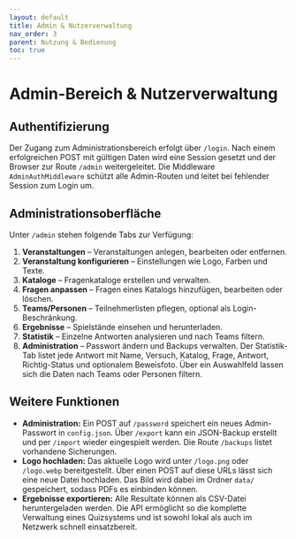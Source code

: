 ```yaml
---
layout: default
title: Admin & Nutzerverwaltung
nav_order: 3
parent: Nutzung & Bedienung
toc: true
---
```


# Admin-Bereich & Nutzerverwaltung

## Authentifizierung

Der Zugang zum Administrationsbereich erfolgt über `/login`. Nach einem erfolgreichen POST mit gültigen Daten wird eine Session gesetzt und der Browser zur Route `/admin` weitergeleitet. Die Middleware `AdminAuthMiddleware` schützt alle Admin-Routen und leitet bei fehlender Session zum Login um.

## Administrationsoberfläche

Unter `/admin` stehen folgende Tabs zur Verfügung:
1. **Veranstaltungen** – Veranstaltungen anlegen, bearbeiten oder entfernen.
2. **Veranstaltung konfigurieren** – Einstellungen wie Logo, Farben und Texte.
3. **Kataloge** – Fragenkataloge erstellen und verwalten.
4. **Fragen anpassen** – Fragen eines Katalogs hinzufügen, bearbeiten oder löschen.
5. **Teams/Personen** – Teilnehmerlisten pflegen, optional als Login-Beschränkung.
6. **Ergebnisse** – Spielstände einsehen und herunterladen.
7. **Statistik** – Einzelne Antworten analysieren und nach Teams filtern.
8. **Administration** – Passwort ändern und Backups verwalten.
Der Statistik-Tab listet jede Antwort mit Name, Versuch, Katalog, Frage, Antwort, Richtig-Status und optionalem Beweisfoto. Über ein Auswahlfeld lassen sich die Daten nach Teams oder Personen filtern.


## Weitere Funktionen

- **Administration:** Ein POST auf `/password` speichert ein neues Admin-Passwort in `config.json`. Über `/export` kann ein JSON-Backup erstellt und per `/import` wieder eingespielt werden. 
  Die Route `/backups` listet vorhandene Sicherungen.
- **Logo hochladen:** Das aktuelle Logo wird unter `/logo.png` oder `/logo.webp` bereitgestellt. Über einen POST auf diese URLs lässt sich eine neue Datei hochladen. Das Bild wird dabei im Ordner `data/` gespeichert, sodass PDFs es einbinden können.
- **Ergebnisse exportieren:** Alle Resultate können als CSV-Datei heruntergeladen werden.
Die API ermöglicht so die komplette Verwaltung eines Quizsystems und ist sowohl lokal als auch im Netzwerk schnell einsatzbereit.

